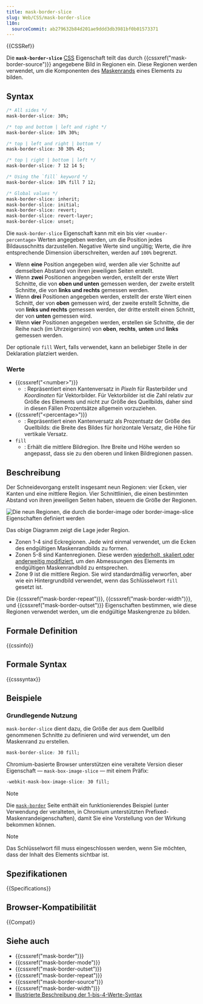 ```yaml
---
title: mask-border-slice
slug: Web/CSS/mask-border-slice
l10n:
  sourceCommit: ab279632b84d201ae9ddd3db3981bf0b01573371
---
```


{{CSSRef}}

Die **`mask-border-slice`** [CSS](/de/docs/Web/CSS) Eigenschaft teilt das durch {{cssxref("mask-border-source")}} angegebene Bild in Regionen ein. Diese Regionen werden verwendet, um die Komponenten des [Maskenrands](/de/docs/Web/CSS/mask-border) eines Elements zu bilden.

## Syntax

```css
/* All sides */
mask-border-slice: 30%;

/* top and bottom | left and right */
mask-border-slice: 10% 30%;

/* top | left and right | bottom */
mask-border-slice: 30 30% 45;

/* top | right | bottom | left */
mask-border-slice: 7 12 14 5;

/* Using the `fill` keyword */
mask-border-slice: 10% fill 7 12;

/* Global values */
mask-border-slice: inherit;
mask-border-slice: initial;
mask-border-slice: revert;
mask-border-slice: revert-layer;
mask-border-slice: unset;
```

Die `mask-border-slice` Eigenschaft kann mit ein bis vier `<number-percentage>` Werten angegeben werden, um die Position jedes Bildausschnitts darzustellen. Negative Werte sind ungültig; Werte, die ihre entsprechende Dimension überschreiten, werden auf `100%` begrenzt.

- Wenn **eine** Position angegeben wird, werden alle vier Schnitte auf demselben Abstand von ihren jeweiligen Seiten erstellt.
- Wenn **zwei** Positionen angegeben werden, erstellt der erste Wert Schnitte, die von **oben und unten** gemessen werden, der zweite erstellt Schnitte, die von **links und rechts** gemessen werden.
- Wenn **drei** Positionen angegeben werden, erstellt der erste Wert einen Schnitt, der von **oben** gemessen wird, der zweite erstellt Schnitte, die von **links und rechts** gemessen werden, der dritte erstellt einen Schnitt, der von **unten** gemessen wird.
- Wenn **vier** Positionen angegeben werden, erstellen sie Schnitte, die der Reihe nach (im Uhrzeigersinn) von **oben**, **rechts**, **unten** und **links** gemessen werden.

Der optionale `fill` Wert, falls verwendet, kann an beliebiger Stelle in der Deklaration platziert werden.

### Werte

- {{cssxref("&lt;number&gt;")}}
  - : Repräsentiert einen Kantenversatz in _Pixeln_ für Rasterbilder und _Koordinaten_ für Vektorbilder. Für Vektorbilder ist die Zahl relativ zur Größe des Elements und nicht zur Größe des Quellbilds, daher sind in diesen Fällen Prozentsätze allgemein vorzuziehen.
- {{cssxref("&lt;percentage&gt;")}}
  - : Repräsentiert einen Kantenversatz als Prozentsatz der Größe des Quellbilds: die Breite des Bildes für horizontale Versatz, die Höhe für vertikale Versatz.
- `fill`
  - : Erhält die mittlere Bildregion. Ihre Breite und Höhe werden so angepasst, dass sie zu den oberen und linken Bildregionen passen.

## Beschreibung

Der Schneidevorgang erstellt insgesamt neun Regionen: vier Ecken, vier Kanten und eine mittlere Region. Vier Schnittlinien, die einen bestimmten Abstand von ihren jeweiligen Seiten haben, steuern die Größe der Regionen.

![Die neun Regionen, die durch die border-image oder border-image-slice Eigenschaften definiert werden](border-image-slice.png)

Das obige Diagramm zeigt die Lage jeder Region.

- Zonen 1-4 sind Eckregionen. Jede wird einmal verwendet, um die Ecken des endgültigen Maskenrandbilds zu formen.
- Zonen 5-8 sind Kantenregionen. Diese werden [wiederholt, skaliert oder anderweitig modifiziert](/de/docs/Web/CSS/mask-border-repeat), um den Abmessungen des Elements im endgültigen Maskenrandbild zu entsprechen.
- Zone 9 ist die mittlere Region. Sie wird standardmäßig verworfen, aber wie ein Hintergrundbild verwendet, wenn das Schlüsselwort `fill` gesetzt ist.

Die {{cssxref("mask-border-repeat")}}, {{cssxref("mask-border-width")}}, und {{cssxref("mask-border-outset")}} Eigenschaften bestimmen, wie diese Regionen verwendet werden, um die endgültige Maskengrenze zu bilden.

## Formale Definition

{{cssinfo}}

## Formale Syntax

{{csssyntax}}

## Beispiele

### Grundlegende Nutzung

`mask-border-slice` dient dazu, die Größe der aus dem Quellbild genommenen Schnitte zu definieren und wird verwendet, um den Maskenrand zu erstellen.

```css
mask-border-slice: 30 fill;
```

Chromium-basierte Browser unterstützen eine veraltete Version dieser Eigenschaft — `mask-box-image-slice` — mit einem Präfix:

```css
-webkit-mask-box-image-slice: 30 fill;
```

> [!NOTE]
> Die [`mask-border`](/de/docs/Web/CSS/mask-border) Seite enthält ein funktionierendes Beispiel (unter Verwendung der veralteten, in Chromium unterstützten Prefixed-Maskenrandeigenschaften), damit Sie eine Vorstellung von der Wirkung bekommen können.

> [!NOTE]
> Das Schlüsselwort fill muss eingeschlossen werden, wenn Sie möchten, dass der Inhalt des Elements sichtbar ist.

## Spezifikationen

{{Specifications}}

## Browser-Kompatibilität

{{Compat}}

## Siehe auch

- {{cssxref("mask-border")}}
- {{cssxref("mask-border-mode")}}
- {{cssxref("mask-border-outset")}}
- {{cssxref("mask-border-repeat")}}
- {{cssxref("mask-border-source")}}
- {{cssxref("mask-border-width")}}
- [Illustrierte Beschreibung der 1-bis-4-Werte-Syntax](/de/docs/Web/CSS/CSS_cascade/Shorthand_properties#tricky_edge_cases)
